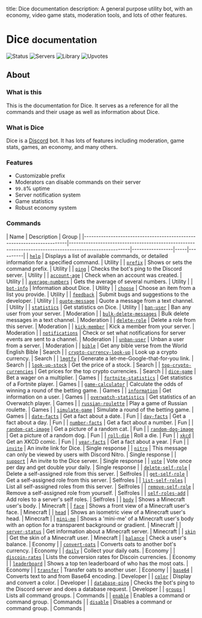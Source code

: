 title: Dice documentation
description: A general purpose utility bot, with an economy, video game stats, moderation tools, and lots of other features.

# Dice <small>documentation</small>

![Status](https://discordbots.org/api/widget/status/388191157869477888.svg?noavatar=true) ![Servers](https://discordbots.org/api/widget/servers/388191157869477888.svg?noavatar=true) ![Library](https://discordbots.org/api/widget/lib/388191157869477888.svg?noavatar=true) ![Upvotes](https://discordbots.org/api/widget/upvotes/388191157869477888.svg?noavatar=true)

## About

### What is this

This is the documentation for Dice. It serves as a reference for all the commands and their usage as well as information about Dice.

### What is Dice

Dice is a [Discord](https://discordapp.com) bot. It has lots of features including moderation, game stats, games, an economy, and many others.

### Features

* Customizable prefix
* Moderators can disable commands on their server
* `99.8`% uptime
* Server notification system
* Game statistics
* Robust economy system

### Commands

| Name                                                                  | Description                                                                                           | Group           | 
|-----------------------------------------------------------------------|-------------------------------------------------------------------------------------------------------|-----------------|-----|----------|
| [`help`](/commands/utility/help)                                      | Displays a list of available commands, or detailed information for a specified command.               | Utility         | 
| [`prefix`](/commands/utility/prefix)                                  | Shows or sets the command prefix.                                                                     | Utility         | 
| [`ping`](/commands/utility/ping)                                      | Checks the bot's ping to the Discord server.                                                          | Utility         | 
| [`account-age`](/commands/utility/account-age)                        | Check when an account was created.                                                                    | Utility         | 
| [`average-numbers`](/commands/utility/average-numbers)                | Gets the average of several numbers.                                                                  | Utility         | 
| [`bot-info`](/commands/utility/bot-info)                              | Information about Dice.                                                                               | Utility         | 
| [`choose`](/commands/utility/choose)                                  | Choose an item from a list you provide.                                                               | Utility         | 
| [`feedback`](/commands/utility/feedback)                              | Submit bugs and suggestions to the developer.                                                         | Utility         | 
| [`quote-message`](/commands/utility/quote-message)                    | Quote a message from a text channel.                                                                  | Utility         | 
| [`statistics`](/commands/utility/statistics)                          | Get statistics on Dice.                                                                               | Utility         | 
| [`ban-user`](/commands/moderation/ban-user)                           | Ban any user from your server.                                                                        | Moderation      | 
| [`bulk-delete-messages`](/commands/moderation/bulk-delete-messages)   | Bulk delete messages in a text channel.                                                               | Moderation      | 
| [`delete-role`](/commands/moderation/delete-role)                     | Delete a role from this server.                                                                       | Moderation      | 
| [`kick-member`](/commands/moderation/kick-member)                     | Kick a member from your server.                                                                       | Moderation      | 
| [`notifications`](/commands/moderation/notifications)                 | Check or set what notifications for server events are sent to a channel.                              | Moderation      | 
| [`unban-user`](/commands/moderation/unban-user)                       | Unban a user from a server.                                                                           | Moderation      | 
| [`bible`](/commands/search/bible)                                     | Get any bible verse from the World English Bible                                                      | Search          | 
| [`crypto-currency-look-up`](/commands/search/crypto-currency-look-up) | Look up a crypto currency.                                                                            | Search          | 
| [`lmgtfy`](/commands/search/lmgtfy)                                   | Generate a let-me-Google-that-for-you link.                                                           | Search          | 
| [`look-up-stock`](/commands/search/look-up-stock)                     | Get the price of a stock.                                                                             | Search          | 
| [`top-crypto-currencies`](/commands/search/top-crypto-currencies)     | Get prices for the top crypto currencies.                                                             | Search          | 
| [`dice-game`](/commands/games/dice-game)                              | Bet a wager on a multiplier.                                                                          | Games           | 
| [`fortnite-statistics`](/commands/games/fortnite-statistics)          | Get statistics of a Fortnite player.                                                                  | Games           | 
| [`game-calculator`](/commands/games/game-calculator)                  | Calculate the odds of winning a round of the betting game.                                            | Games           | 
| [`information`](/commands/games/information)                          | Get information on a user.                                                                            | Games           | 
| [`overwatch-statistics`](/commands/games/overwatch-statistics)        | Get statistics of an Overwatch player.                                                                | Games           | 
| [`russian-roulette`](/commands/games/russian-roulette)                | Play a game of Russian roulette.                                                                      | Games           | 
| [`simulate-game`](/commands/games/simulate-game)                      | Simulate a round of the betting game.                                                                 | Games           | 
| [`date-facts`](/commands/fun/date-facts)                              | Get a fact about a date.                                                                              | Fun             | 
| [`day-facts`](/commands/fun/day-facts)                                | Get a fact about a day.                                                                               | Fun             | 
| [`number-facts`](/commands/fun/number-facts)                          | Get a fact about a number.                                                                            | Fun             | 
| [`random-cat-image`](/commands/fun/random-cat-image)                  | Get a picture of a random cat.                                                                        | Fun             | 
| [`random-dog-image`](/commands/fun/random-dog-image)                  | Get a picture of a random dog.                                                                        | Fun             | 
| [`roll-die`](/commands/fun/roll-die)                                  | Roll a die.                                                                                           | Fun             | 
| [`xkcd`](/commands/fun/xkcd)                                          | Get an XKCD comic.                                                                                    | Fun             | 
| [`year-facts`](/commands/fun/year-facts)                              | Get a fact about a year.                                                                              | Fun             | 
| [`invite`](/commands/single-response/invite)                          | An invite link for Dice.                                                                              | Single response | 
| [`nitro`](/commands/single-response/nitro)                            | This message can only be viewed by users with Discord Nitro.                                          | Single response | 
| [`support`](/commands/single-response/support)                        | An invite to the Dice server.                                                                         | Single response | 
| [`vote`](/commands/single-response/vote)                              | Vote once per day and get double your daily.                                                          | Single response | 
| [`delete-self-role`](/commands/selfroles/delete-self-role)            | Delete a self-assigned role from this server.                                                         | Selfroles       | 
| [`get-self-role`](/commands/selfroles/get-self-role)                  | Get a self-assigned role from this server.                                                            | Selfroles       | 
| [`list-self-roles`](/commands/selfroles/list-self-roles)              | List all self-assigned roles from this server.                                                        | Selfroles       |
| [`remove-self-role`](/commands/selfroles/remove-self-role)            | Remove a self-assigned role from yourself.                                                            | Selfroles       |
| [`self-roles-add`](/commands/selfroles/self-roles-add)                | Add roles to a server's self roles.                                                                   | Selfroles       |
| [`body`](/commands/minecraft/body)                                    | Shows a Minecraft user's body.                                                                        | Minecraft       |
| [`face`](/commands/minecraft/face)                                    | Shows a front view of a Minecraft user's face.                                                        | Minecraft       |
| [`head`](/commands/minecraft/head)                                    | Shows an isometric view of a Minecraft user's head.                                                   | Minecraft       |
| [`mini-me`](/commands/minecraft/mini-me)                              | Shows a 'mini-me' of a Minecraft user's body with an option for a transparent background or gradient. | Minecraft       |
| [`server-status`](/commands/minecraft/server-status)                  | Get information about a Minecraft server.                                                             | Minecraft       |
| [`skin`](/commands/minecraft/skin)                                    | Get the skin of a Minecraft user.                                                                     | Minecraft       |
| [`balance`](/commands/economy/balance)                                | Check a user's balance.                                                                               | Economy         |
| [`convert-oats`](/commands/economy/convert-oats)                      | Converts oats to another bot's currency.                                                              | Economy         |
| [`daily`](/commands/economy/daily)                                    | Collect your daily oats.                                                                              | Economy         |
| [`discoin-rates`](/commands/economy/discoin-rates)                    | Lists the conversion rates for Discoin currencies.                                                    | Economy         |
| [`leaderboard`](/commands/economy/leaderboard)                        | Shows a top ten leaderboard of who has the most oats.                                                 | Economy         |
| [`transfer`](/commands/economy/transfer)                              | Transfer oats to another user.                                                                        | Economy         |
| [`base64`](/commands/developer/base64)                                | Converts text to and from Base64 encoding.                                                            | Developer       |
| [`color`](/commands/developer/color)                                  | Display and convert a color.                                                                          | Developer       |
| [`database-ping`](/commands/developer/database-ping)                  | Checks the bot's ping to the Discord server and does a database request.                              | Developer       |
| [`groups`](/commands/commands/groups)                                 | Lists all command groups.                                                                             | Commands        |
| [`enable`](/commands/commands/enable)                                 | Enables a command or command group.                                                                   | Commands        |
| [`disable`](/commands/commands/disable)                               | Disables a command or command group.                                                                  | Commands        |
